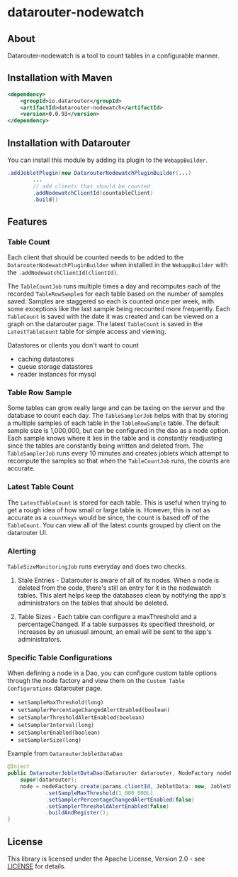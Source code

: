 # datarouter-nodewatch

## About
Datarouter-nodewatch is a tool to count tables in a configurable manner. 

## Installation with Maven

```xml
<dependency>
	<groupId>io.datarouter</groupId>
	<artifactId>datarouter-nodewatch</artifactId>
	<version>0.0.93</version>
</dependency>
```

## Installation with Datarouter

You can install this module by adding its plugin to the `WebappBuilder`.

```java
.addJobletPlugin(new DatarouterNodewatchPluginBuilder(...)
		...
		// add clients that should be counted
		.addNodewatchClientId(countableClient)
		.build()
```

## Features

### Table Count

Each client that should be counted needs to be added to the `DatarouterNodewatchPluginBuilder` when installed in the 
`WebappBuilder` with the `.addNodewatchClientId(clientId)`.

The `TableCountJob` runs multiple times a day and recomputes each of the recorded `TableRowSample`s for each table 
based on the number of samples saved. Samples are staggered so each is counted once per week, with some exceptions 
like the last sample being recounted more frequently. Each `TableCount` is saved with the date it was created and 
can be viewed on a graph on the datarouter page. The latest `TableCount` is saved in the `LatestTableCount` table 
for simple access and viewing.

Datastores or clients you don't want to count
* caching datastores
* queue storage datastores
* reader instances for mysql


### Table Row Sample

Some tables can grow really large and can be taxing on the server and the database to count each day. The 
`TableSamplerJob` helps with that by storing a multiple samples of each table in the `TableRowSample` table. The 
default sample size is 1,000,000, but can be configured in the dao as a node option. Each sample knows where it 
lies in the table and is constantly readjusting since the tables are constantly being written and deleted from. 
The `TableSamplerJob` runs every 10 minutes and creates joblets which attempt to recompute the samples so that 
when the `TableCountJob` runs, the counts are accurate.


### Latest Table Count

The `LatestTableCount` is stored for each table. This is useful when trying to get a rough idea of how small or large 
table is. However, this is not as accurate as a `countKeys` would be since, the count is based off of the `TableCount`. 
You can view all of the latest counts grouped by client on the datarouter UI. 


### Alerting

`TableSizeMonitoringJob` runs everyday and does two checks. 

1. Stale Entries - Datarouter is aware of all of its nodes. When a node is deleted from the code, there's still an 
entry for it in the nodewatch tables. This alert helps keep the databases clean by notifying the app's administrators 
on the tables that should be deleted. 

2. Table Sizes - Each table can configure a maxThreshold and a percentageChanged. If a table surpasses its specified 
threshold, or increases by an unusual amount, an email will be sent to the app's administrators. 


### Specific Table Configurations

When defining a node in a Dao, you can configure custom table options through the node factory and view them on the 
`Custom Table Configurations` datarouter page. 

* `setSampleMaxThreshold(long)`
* `setSamplerPercentageChangedAlertEnabled(boolean)`
* `setSamplerThresholdAlertEnabled(boolean)`
* `setSamplerInterval(long)`
* `setSamplerEnabled(boolean)`
* `setSamplerSize(long)`

Example from `DatarouterJobletDataDao`

```java
@Inject
public DatarouterJobletDataDao(Datarouter datarouter, NodeFactory nodeFactory, DatarouterJobletDataDaoParams params){
	super(datarouter);
	node = nodeFactory.create(params.clientId, JobletData::new, JobletDataFielder::new)
			.setSampleMaxThreshold(1_000_000L)
			.setSamplerPercentageChangedAlertEnabled(false)
			.setSamplerThresholdAlertEnabled(false)
			.buildAndRegister();
}
```

## License

This library is licensed under the Apache License, Version 2.0 - see [LICENSE](../LICENSE) for details.
